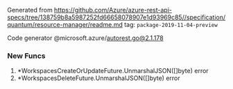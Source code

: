 Generated from https://github.com/Azure/azure-rest-api-specs/tree/138759b8a5987252fd66658078907e1d93969c85//specification/quantum/resource-manager/readme.md tag: `package-2019-11-04-preview`

Code generator @microsoft.azure/autorest.go@2.1.178


### New Funcs

1. *WorkspacesCreateOrUpdateFuture.UnmarshalJSON([]byte) error
1. *WorkspacesDeleteFuture.UnmarshalJSON([]byte) error
